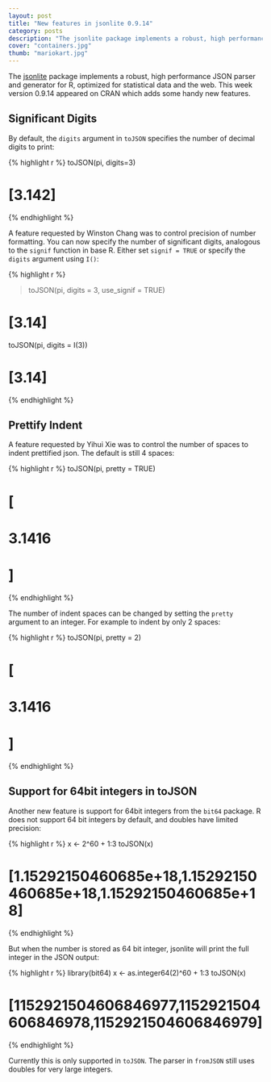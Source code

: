 ```yaml
---
layout: post
title: "New features in jsonlite 0.9.14"
category: posts
description: "The jsonlite package implements a robust, high performance JSON parser and generator for R, optimized for statistical data and the web. This week version 0.9.14 appeared on CRAN which adds some handy new features."
cover: "containers.jpg"
thumb: "mariokart.jpg"
---
```


The [jsonlite](http://cran.rstudio.org/web/packages/jsonlite/index.html) package implements a robust, high performance JSON parser and generator for R, optimized for statistical data and the web. This week version 0.9.14 appeared on CRAN which adds some handy new features.

## Significant Digits

By default, the `digits` argument in `toJSON` specifies the number of decimal digits to print:

{% highlight r %}
toJSON(pi, digits=3)
# [3.142]
{% endhighlight %}

A feature requested by Winston Chang was to control precision of number formatting. You can now specify the number of significant digits, analogous to the `signif` function in base R. Either set `signif = TRUE` or specify the `digits` argument using `I()`:

{% highlight r %}
> toJSON(pi, digits = 3, use_signif = TRUE)
# [3.14]

toJSON(pi, digits = I(3))
# [3.14]
{% endhighlight %}

## Prettify Indent

A feature requested by Yihui Xie was to control the number of spaces to indent prettified json. The default is still 4 spaces:

{% highlight r %}
toJSON(pi, pretty = TRUE)
# [
#     3.1416
# ]
{% endhighlight %}

The number of indent spaces can be changed by setting the `pretty` argument to an integer. For example to indent by only 2 spaces:

{% highlight r %}
toJSON(pi, pretty = 2)
# [
#   3.1416
# ]
{% endhighlight %}

## Support for 64bit integers in toJSON

Another new feature is support for 64bit integers from the `bit64` package. R does not support 64 bit integers by default, and doubles have limited precision:

{% highlight r %}
x <- 2^60 + 1:3
toJSON(x)
# [1.15292150460685e+18,1.15292150460685e+18,1.15292150460685e+18]
{% endhighlight %}

But when the number is stored as 64 bit integer, jsonlite will print the full integer in the JSON output:

{% highlight r %}
library(bit64)
x <- as.integer64(2)^60 + 1:3
toJSON(x)
# [1152921504606846977,1152921504606846978,1152921504606846979]
{% endhighlight %}

Currently this is only supported in `toJSON`. The parser in `fromJSON` still uses doubles for very large integers.
